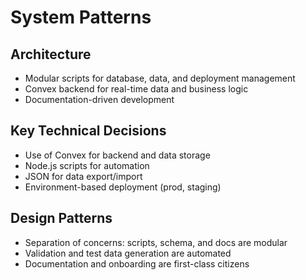 # System Patterns

## Architecture
- Modular scripts for database, data, and deployment management
- Convex backend for real-time data and business logic
- Documentation-driven development

## Key Technical Decisions
- Use of Convex for backend and data storage
- Node.js scripts for automation
- JSON for data export/import
- Environment-based deployment (prod, staging)

## Design Patterns
- Separation of concerns: scripts, schema, and docs are modular
- Validation and test data generation are automated
- Documentation and onboarding are first-class citizens 